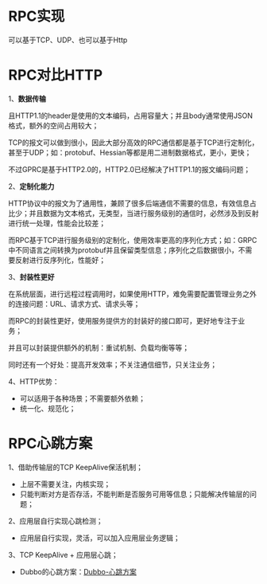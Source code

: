 

# RPC实现

可以基于TCP、UDP、也可以基于Http


# RPC对比HTTP

1、**数据传输**


且HTTP1.1的header是使用的文本编码，占用容量大；并且body通常使用JSON格式，额外的空间占用较大；

TCP的报文可以做到很小，因此大部分高效的RPC通信都是基于TCP进行定制化，甚至于UDP；如：protobuf、Hessian等都是用二进制数据格式，更小，更快；

不过GPRC是基于HTTP2.0的，HTTP2.0已经解决了HTTP1.1的报文编码问题；

2、**定制化能力**

HTTP协议中的报文为了通用性，兼顾了很多后端通信不需要的信息，有效信息占比少；并且数据为文本格式，无类型，当进行服务级别的通信时，必然涉及到反射进行统一处理，性能会比较差；

而RPC基于TCP进行服务级别的定制化，使用效率更高的序列化方式；如：GRPC中不同语言之间转换为protobuf并且保留类型信息；序列化之后数据很小，不需要反射进行反序列化，性能好；

3、**封装性更好**

在系统层面，进行远程过程调用时，如果使用HTTP，难免需要配置管理业务之外的连接问题：URL、请求方式、请求头等；

而RPC的封装性更好，使用服务提供方的封装好的接口即可，更好地专注于业务；

并且可以封装提供额外的机制：重试机制、负载均衡等等；

同时还有一个好处：提高开发效率；不关注通信细节，只关注业务；

4、HTTP优势：
- 可以适用于各种场景；不需要额外依赖；
- 统一化、规范化；
# RPC心跳方案

1、借助传输层的TCP KeepAlive保活机制；
- 上层不需要关注，内核实现；
- 只能判断对方是否存活，不能判断是否服务可用等信息；只能解决传输层的问题；
  
2、应用层自行实现心跳检测；
- 应用层自行实现，灵活，可以加入应用层业务逻辑；

3、TCP KeepAlive + 应用层心跳；
- Dubbo的心跳方案：[Dubbo-心跳方案](https://cn.dubbo.apache.org/zh-cn/blog/2018/08/19/dubbo-%e7%8e%b0%e6%9c%89%e5%bf%83%e8%b7%b3%e6%96%b9%e6%a1%88%e6%80%bb%e7%bb%93%e4%bb%a5%e5%8f%8a%e6%94%b9%e8%bf%9b%e5%bb%ba%e8%ae%ae/)
